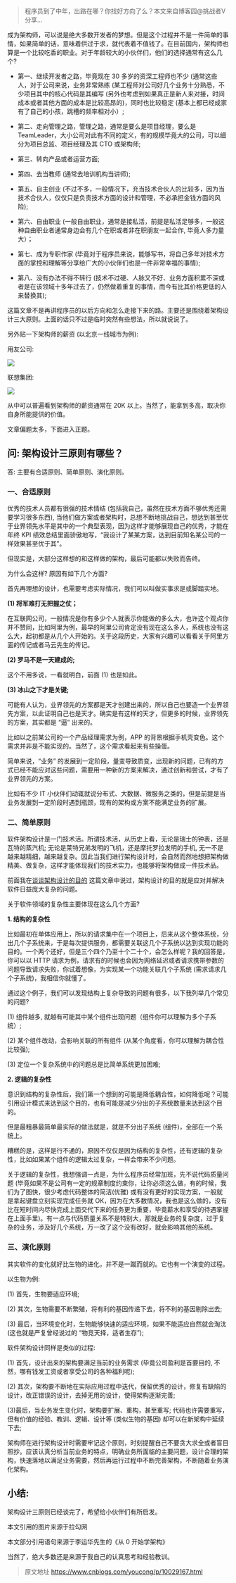 > 程序员到了中年，出路在哪？你找好方向了么？本文来自博客园@挑战者V分享...

成为架构师，可以说是绝大多数开发者的梦想。但是这个过程并不是一件简单的事情，如果简单的话，意味着供过于求，就代表着不值钱了。在目前国内，架构师也算是一个比较吃香的职业。对于年龄较大的小伙伴们，他们的选择通常有这么几个?

- 第一、继续开发者之路，毕竟现在 30 多岁的资深工程师也不少 (通常这些人，对于公司来说，业务非常熟练 (某工程师对公司好几个业务十分熟悉，不少项目其中的核心代码是其编写 (另外也考虑到如果真正是新人来对接，时间成本或者其他方面的成本是比较高昂的)，同时也比较稳定 (基本上都已经成家有了自己的小孩，跳槽的频率相对小）;

- 第二、走向管理之路，管理之路，通常是要么是项目经理，要么是 TeamLeader，大小公司对此有不同的定义，有的规模毕竟大的公司，可以细分为项目总监、项目经理及其 CTO 或架构师;

- 第三、转向产品或者运营方面;

- 第四、去当教师 (通常去培训机构当讲师);

- 第五、自主创业 (不过不多，一般情况下，充当技术合伙人的比较多，因为当技术合伙人，仅仅只是负责技术方面的设计和管理，不必承担金钱方面的风险);

- 第六、自由职业 (一般自由职业，通常是接私活，前提是私活足够多，一般这种自由职业者通常身边会有几个在职或者非在职朋友一起合作, 毕竟人多力量大）；

- 第七、成为专职作家 (毕竟对于程序员来说，能够写书，将自己多年对技术方面的掌控和理解等分享给广大的小伙伴们也是一件非常幸福的事情);

- 第八、没有办法不得不转行 (技术不过硬、人脉又不好、业务方面积累不深或者是在该领域十多年过去了，仍然做着重复的事情，而今有比其价格更低的人来替换其);

这篇文章不是再讲程序员的以后方向和怎么走接下来的路。主要还是围绕着架构设计三大原则。上面的话只不过是临时突然有些想法，所以就说说了。

另外贴一下架构师的薪资 (以北京一线城市为例):

用友公司:

![](http://cdn.chenrf.com/blog/1d35d30ba4acd0fe38ab785a0262e942.png)

联想集团:

![](http://cdn.chenrf.com/blog/35c0e476ac2f75aeb936fd958c465456.png)

从中可以普遍看到架构师的薪资通常在 20K 以上。当然了，能拿到多高，取决你自身所能提供的价值。

文章偏题太多，下面进入正题。

## 问: 架构设计三原则有哪些？

答: 主要有合适原则、简单原则、演化原则。

### 一、合适原则

优秀的技术人员都有很强的技术情结 (包括我自己，虽然在技术方面不够优秀还需要学习很多东西), 当他们做方案或者架构时，总想不断地挑战自己，想达到甚至优于业界领先水平是其中的一个典型表现，因为这样才能够展现自己的优秀，才能在年终 KPI 绩效总结里面骄傲地写，“我设计了某某方案，达到目前知名某公司的一样效果甚至优于其”。

但现实是，大部分这样想的和这样做的架构，最后可能都以失败而告终。

为什么会这样? 原因有如下几个方面?

首先再理想的设计，也需要考虑实际情况，我们可以叫做实事求是或脚踏实地。

**(1) 将军难打无把握之仗；**

在互联网公司，一般情况是你有多少个人就表示你能做的多么大，也许这个观点你并不赞同，比如阿里为例，最早的阿里公司肯定没有现在这么多人，系统也没有这么大，起初都是从几个人开始的。关于这段历史，大家有兴趣可以看看关于阿里方面的传记或者马云先生的传记。

**(2) 罗马不是一天建成的;**

这个不用多说，一看就明白，前面 (1) 也是如此。

**(3) 冰山之下才是关键;**

可能有人认为，业界领先的方案都是天才创建出来的，所以自己也要造一个业界领先方案，以此证明自己也是天才。确实是有这样的天才，但更多的时候，业界领先的方案，其实都是 “逼” 出来的。

比如以之前某公司的一个产品经理需求为例，APP 的背景根据手机壳变色。这个需求并非是不能实现的。当然了，这个需求看起来有些操蛋。

简单来说，“业务” 的发展到一定阶段，量变导致质变，出现新的问题，已有的方式已经不能应对这些问题，需要用一种新的方案来解决，通过创新和尝试，才有了业界领先的方案。

比如有不少 IT 小伙伴们动辄就说分布式、大数据、微服务之类的，但是前提是当业务发展到一定阶段时遇到瓶颈，现有的架构或方案不能满足业务的扩展。

### 二、简单原则

软件架构设计是一门技术活。所谓技术活，从历史上看，无论是瑞士的钟表，还是瓦特的蒸汽机; 无论是莱特兄弟发明的飞机，还是摩托罗拉发明的手机, 无一不是越来越精细，越来越复杂。因此当我们进行架构设计时，会自然而然地想把架构做精美、做复杂，这样才能体现我们的技术实力，也能够将架构做成一件技术品。

前面我在[谈谈架构设计的目的](https://www.cnblogs.com/youcong/p/10022975.html) 这篇文章中说过，架构设计的目的就是应对并解决软件日益庞大复杂的问题。

关于软件领域的复杂性主要体现在这么几个方面?

**1\. 结构的复杂性**

比如最初在单体应用上，所以的请求集中在一个项目上，后来从这个整体系统，分出几个子系统来，于是每次提供服务，都需要关联这几个子系统以达到实现功能的目的。一个两个还好，但是三个四个乃至十个二十个，会怎么样呢？我的回答是，你可以以 HTTP 请求为例，请求有的时候也会因为网络延迟或者请求携带参数的问题导致请求失败，你试着想像，为实现某一个功能关联几个子系统 (需求请求几个子系统)，我相信你就懂了。

通过这个例子，我们可以发现结构上复杂导致的问题有很多，以下我列举几个常见的问题?

(1) 组件越多, 就越有可能其中某个组件出现问题（组件你可以理解为多个子系统）;

(2) 某个组件改动，会影响关联的所有组件 (从某个角度看，你可以理解为耦合性比较强);

(3) 定位一个复杂系统中的问题总是比简单系统更加困难;

**2\. 逻辑的复杂性**

意识到结构的复杂性后，我们第一个想到的可能是降低耦合性，如何降低呢？可能引用设计模式来达到这个目的，也有可能是减少分出的子系统数量来达到这个目的。

但是最粗暴最简单最实际的做法就是，就是不分出子系统 (组件)，全部在一个系统上。

糟糕的是，这样是行不通的，原因不仅仅是因为结构的复杂性，还有逻辑的复杂性，比如如果某个组件的逻辑太过复杂，一样会带来不少问题。

关于逻辑的复杂性，我想强调一点是，为什么程序员经常加班，先不说代码质量问题 (毕竟如果不是公司有一定的规章制度约束你，让你必须这么做，有的时候，我们为了图快，很少考虑代码整体的简洁(优雅) 或有没有更好的实现方案，一般就是拿起键盘立刻实现完成任务就 OK，因为在大多数情况，我也是这么做的，没有比在短时间内尽快完成上面交代下来的任务更为重要，毕竟薪水和享受的待遇掌握在上面手里)。有一点与代码质量关系不是特别大，那就是业务的复杂度，过于复杂的业务，涉及好几个系统，万一改了这个没有改好，就会影响其他的系统。

### 三、演化原则

其实软件的变化就好比生物的进化，并不是一蹴而就的。它也有一个演变的过程。

以生物为例:

(1) 首先，生物要适应环境;

(2) 其次，生物需要不断繁殖，将有利的基因传递下去，将不利的基因剔除出去;

(3) 最后，当环境变化时，生物能够快速的适应环境，如果不能适应自然就会淘汰 (这也就是严复曾经说过的 “物竞天择，适者生存”);

软件架构设计同样是类似的过程:

(1) 首先，设计出来的架构要满足当前的业务需求 (毕竟公司盈利是首要目的, 不然，哪有钱发工资或者享受公司的各种福利呢);

(2) 其次，架构要不断地在实际应用过程中迭代，保留优秀的设计，修复有缺陷的设计，改正错误的设计，去掉无用的设计，使得架构逐渐完善;

(3)最后，当业务发生变化时，架构要扩展、重构，甚至重写; 代码也许需要重写，但有价值的经验、教训、逻辑、设计等 (类似生物的基因) 却可以在新架构中延续下去;

架构师在进行架构设计时需要牢记这个原则，时刻提醒自己不要贪大求全或者盲目照抄。应该认真分析当前业务的特点，明确业务所面临的主要问题，设计合理的架构，快速落地以满足业务需要，然后再运行过程中不断完善架构，不断随着业务演化架构。

## 小结:

架构设计三原则已经谈完了，希望给小伙伴们有所启发。

本文引用的图片来源于拉勾网

本文部分引用语句来源于李运华先生的《从 0 开始学架构》

当然了，绝大多数还是来源于我自己的认真思考和经验教训。

> 原文地址 https://www.cnblogs.com/youcong/p/10029167.html